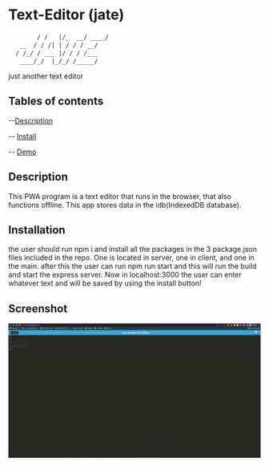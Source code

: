 # Text-Editor (jate)

            / /   |/_  __/ ____/
       __  / / /| | / / / __/   
      / /_/ / ___ |/ / / /___   
       ____/_/  |_/_/ /_____/               
just another text editor

## Tables of contents

--[Description](#Description)

-- [Install](#Install)

-- [Demo](#Screenshot)


## Description 

This PWA program is a text editor that runs in the browser, that also functions offline. This app stores data in the idb(IndexedDB database).


## Installation

the user should run npm i and install all the packages in the 3 package.json files included in the repo. One is located in server, one in client, and one in the main.
after this the user can run npm run start and this will run the build and start the express server. Now in localhost:3000 the user can enter whatever text and will
be saved by using the install button!


## Screenshot

![jate.png](assets/jate.png?raw=true "jate.png")

